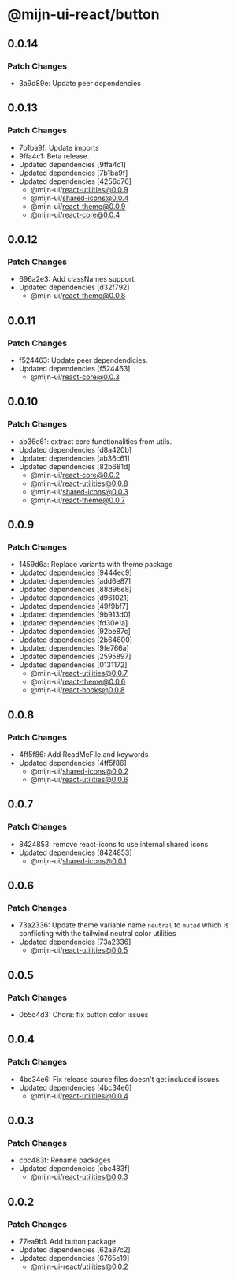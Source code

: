 # @mijn-ui-react/button

## 0.0.14

### Patch Changes

- 3a9d89e: Update peer dependencies

## 0.0.13

### Patch Changes

- 7b1ba9f: Update imports
- 9ffa4c1: Beta release.
- Updated dependencies [9ffa4c1]
- Updated dependencies [7b1ba9f]
- Updated dependencies [4256d76]
  - @mijn-ui/react-utilities@0.0.9
  - @mijn-ui/shared-icons@0.0.4
  - @mijn-ui/react-theme@0.0.9
  - @mijn-ui/react-core@0.0.4

## 0.0.12

### Patch Changes

- 696a2e3: Add classNames support.
- Updated dependencies [d32f792]
  - @mijn-ui/react-theme@0.0.8

## 0.0.11

### Patch Changes

- f524463: Update peer dependendicies.
- Updated dependencies [f524463]
  - @mijn-ui/react-core@0.0.3

## 0.0.10

### Patch Changes

- ab36c61: extract core functionalities from utils.
- Updated dependencies [d8a420b]
- Updated dependencies [ab36c61]
- Updated dependencies [82b681d]
  - @mijn-ui/react-core@0.0.2
  - @mijn-ui/react-utilities@0.0.8
  - @mijn-ui/shared-icons@0.0.3
  - @mijn-ui/react-theme@0.0.7

## 0.0.9

### Patch Changes

- 1459d6a: Replace variants with theme package
- Updated dependencies [9444ec9]
- Updated dependencies [add6e87]
- Updated dependencies [88d96e8]
- Updated dependencies [d961021]
- Updated dependencies [49f9bf7]
- Updated dependencies [9b913d0]
- Updated dependencies [fd30e1a]
- Updated dependencies [92be87c]
- Updated dependencies [2b64600]
- Updated dependencies [9fe766a]
- Updated dependencies [2595897]
- Updated dependencies [0131172]
  - @mijn-ui/react-utilities@0.0.7
  - @mijn-ui/react-theme@0.0.6
  - @mijn-ui/react-hooks@0.0.8

## 0.0.8

### Patch Changes

- 4ff5f86: Add ReadMeFile and keywords
- Updated dependencies [4ff5f86]
  - @mijn-ui/shared-icons@0.0.2
  - @mijn-ui/react-utilities@0.0.6

## 0.0.7

### Patch Changes

- 8424853: remove react-icons to use internal shared icons
- Updated dependencies [8424853]
  - @mijn-ui/shared-icons@0.0.1

## 0.0.6

### Patch Changes

- 73a2336: Update theme variable name `neutral` to `muted` which is conflicting with the tailwind neutral color utilities
- Updated dependencies [73a2336]
  - @mijn-ui/react-utilities@0.0.5

## 0.0.5

### Patch Changes

- 0b5c4d3: Chore: fix button color issues

## 0.0.4

### Patch Changes

- 4bc34e6: Fix release source files doesn't get included issues.
- Updated dependencies [4bc34e6]
  - @mijn-ui/react-utilities@0.0.4

## 0.0.3

### Patch Changes

- cbc483f: Rename packages
- Updated dependencies [cbc483f]
  - @mijn-ui/react-utilities@0.0.3

## 0.0.2

### Patch Changes

- 77ea9b1: Add button package
- Updated dependencies [62a87c2]
- Updated dependencies [6765e19]
  - @mijn-ui-react/utilities@0.0.2
